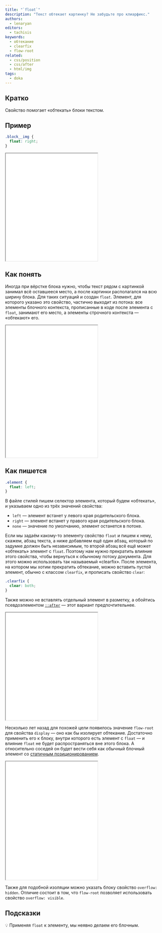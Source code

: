 ```yaml
---
title: "`float`"
description: "Текст обтекает картинку? Не забудьте про клиарфикс."
authors:
  - lenaryan
editors:
  - tachisis
keywords:
  - обтекание
  - clearfix
  - flow-root
related:
  - css/position
  - css/after
  - html/img
tags:
  - doka
---
```


## Кратко

Свойство помогает «обтекать» блоки текстом.

## Пример

```css
.block__img {
  float: right;
}
```

<iframe title="Обтекание" src="demos/float/" height="350"></iframe>

## Как понять

Иногда при вёрстке блока нужно, чтобы текст рядом с картинкой занимал всё оставшееся место, а после картинки располагался на всю ширину блока. Для таких ситуаций и создан `float`. Элемент, для которого указано это свойство, частично выходит из потока: все элементы блочного контекста, прописанные в коде после элемента с `float`, занимают его место, а элементы строчного контекста — «обтекают» его.

<iframe title="Float до и после" src="demos/float-before-after/" height="430"></iframe>

## Как пишется

```css
.element {
  float: left;
}
```

В файле стилей пишем селектор элемента, который будем «обтекать», и указываем одно из трёх значений свойства:

- `left` — элемент встанет у левого края родительского блока.
- `right` — элемент встанет у правого края родительского блока.
- `none` — значение по умолчанию, элемент останется в потоке.

Если мы задаём какому-то элементу свойство `float` и пишем к нему, скажем, абзац текста, а ниже добавляем ещё один абзац, который по задумке должен быть независимым, то второй абзац всё ещё может «обтекать» элемент с `float`. Поэтому нам нужно прекратить влияние этого свойства, чтобы вернуться к обычному потоку документа. Для этого можно использовать так называемый «clearfix». После элемента, на котором мы хотим прекратить обтекание, можно вставить пустой элемент, обычно с классом `clearfix`, и прописать свойство `clear`:

```css
.clearfix {
  clear: both;
}
```

Также можно не вставлять отдельный элемент в разметку, а обойтись псевдоэлементом [`::after`](/css/after/) — этот вариант предпочтительнее.

<iframe title="clearfix" src="demos/clearfix/" height="350"></iframe>

Несколько лет назад для похожей цели появилось значение `flow-root` для свойства `display` — оно как бы изолирует обтекание. Достаточно применить его к блоку, внутри которого есть элемент с `float` — и влияние `float` не будет распространяться вне этого блока. А относительно соседей он будет вести себя как обычный блочный элемент со [статичным позиционированием](/css/position/).

<iframe title="flow-root" src="demos/flow-root/" height="385"></iframe>

Также для подобной изоляции можно указать блоку свойство `overflow: hidden`. Отличие состоит в том, что `flow-root` позволяет использовать свойство `overflow: visible`.

## Подсказки

💡 Применяя `float` к элементу, мы неявно делаем его блочным.
